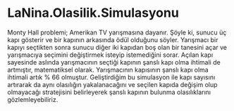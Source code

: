 # LaNina.Olasilik.Simulasyonu

  Monty Hall problemi; Amerikan TV yarışmasına dayanır. Şöyle ki, sunucu üç kapı gösterir ve bir kapının arkasında ödül olduğunu söyler.
  Yarışmacı bir kapıyı seçtikten sonra sunucu diğer iki kapıdan boş olan bir tanesini açar ve yarışmacıya seçimini değiştirmek isteyip istemediğini sorar.
  Açılan kapı sayesinde aslında yarışmacının seçtiği kapının şanslı kapı olma ihtimali de artmıştır, matematiksel olarak.
  Yarışmacının kapısının şanslı kapı olma ihtimali artık % 66 olmuştur.
  Geliştirdiğim bu simulasyon ile kapı sayısını artırarak da aynı olasılığın yakalanacağını ve seçilen kapıda değişim olup olmayacağı stratejisini belirleyerek şanslı kapının bulunma olasılıklarını gözlemleyebiliriz.
